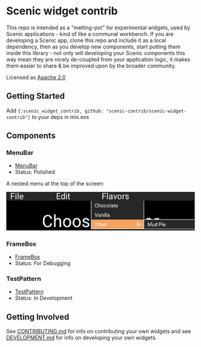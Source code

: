 # Scenic widget contrib

This repo is intended as a "melting-pot" for experimental widgets, used by
Scenic applications - kind of like a communal workbench. If you are
developing a Scenic app, clone this repo and include it as a local dependency,
then as you develop new components, start putting them inside this library -
not only will developing your Scenic components this way mean they are
nicely de-coupled from your application logic, it makes them easier to
share & be improved upon by the broader community.

Licensed as [Apache 2.0](./LICENSE)

## Getting Started

Add `{:scenic_widget_contrib, github: "scenic-contrib/scenic-widget-contrib"}`
to your deps in mix.exs

## Components

### MenuBar

- [MenuBar](./lib/components/menu_bar/)
- Status: Polished

A nested menu at the top of the screen:

![MenuBar Screenshot](./lib/components/menu_bar/extra/menu_bar_screenshot.png)

### FrameBox

- [FrameBox](./lib/components/frame_box/)
- Status: For Debugging

### TestPattern

- [TestPattern](./lib/components/test_pattern/)
- Status: In Development

## Getting Involved

See [CONTRIBUTING.md](./CONTRIBUTING.md) for info on contributing your own
widgets and see [DEVELOPMENT.md](./DEVELOPMENT.md) for info on developing your
own widgets.
